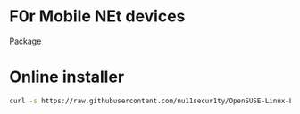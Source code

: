 # F0r Mobile NEt devices
[Package](https://software.opensuse.org/package/usb_modeswitch)

# Online installer
```bash
curl -s https://raw.githubusercontent.com/nu11secur1ty/OpenSUSE-Linux-Linux-Architecture_Deployment-administration/master/usb_modeswitch/installer.sh | bash
```
